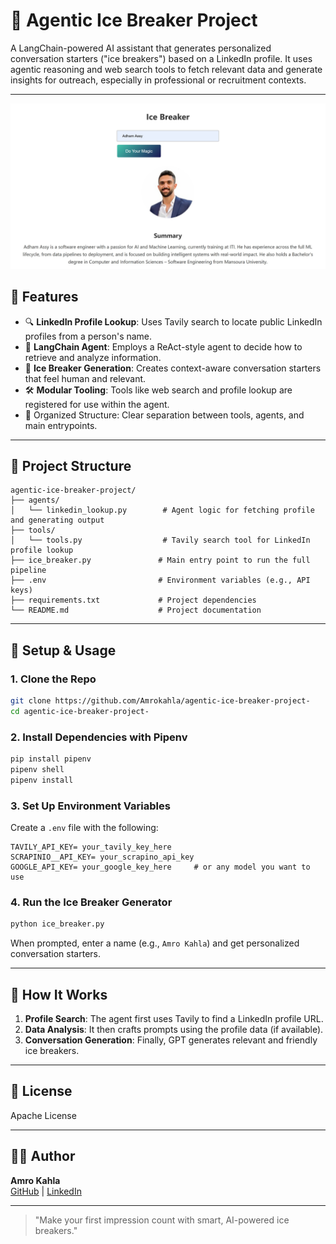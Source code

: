 # 🤖 Agentic Ice Breaker Project

A LangChain-powered AI assistant that generates personalized conversation starters ("ice breakers") based on a LinkedIn profile. It uses agentic reasoning and web search tools to fetch relevant data and generate insights for outreach, especially in professional or recruitment contexts.

---
![Linkedin Ice Breaker Overview](utils/readme_img.jpg)
## 🚀 Features

- 🔍 **LinkedIn Profile Lookup**: Uses Tavily search to locate public LinkedIn profiles from a person's name.
- 🧠 **LangChain Agent**: Employs a ReAct-style agent to decide how to retrieve and analyze information.
- 💬 **Ice Breaker Generation**: Creates context-aware conversation starters that feel human and relevant.
- 🛠️ **Modular Tooling**: Tools like web search and profile lookup are registered for use within the agent.
- 📂 Organized Structure: Clear separation between tools, agents, and main entrypoints.

---

## 📁 Project Structure

```
agentic-ice-breaker-project/
├── agents/
│   └── linkedin_lookup.py        # Agent logic for fetching profile and generating output
├── tools/
│   └── tools.py                  # Tavily search tool for LinkedIn profile lookup
├── ice_breaker.py               # Main entry point to run the full pipeline
├── .env                         # Environment variables (e.g., API keys)
├── requirements.txt             # Project dependencies
└── README.md                    # Project documentation
```

---

## 🧪 Setup & Usage

### 1. Clone the Repo

```bash
git clone https://github.com/Amrokahla/agentic-ice-breaker-project-
cd agentic-ice-breaker-project-
```

### 2. Install Dependencies with Pipenv

```bash
pip install pipenv
pipenv shell
pipenv install
```

### 3. Set Up Environment Variables

Create a `.env` file with the following:

```env
TAVILY_API_KEY= your_tavily_key_here
SCRAPINIO__API_KEY= your_scrapino_api_key
GOOGLE_API_KEY= your_google_key_here     # or any model you want to use
```

### 4. Run the Ice Breaker Generator

```bash
python ice_breaker.py
```

When prompted, enter a name (e.g., `Amro Kahla`) and get personalized conversation starters.

---

## 🧠 How It Works

1. **Profile Search**: The agent first uses Tavily to find a LinkedIn profile URL.
2. **Data Analysis**: It then crafts prompts using the profile data (if available).
3. **Conversation Generation**: Finally, GPT generates relevant and friendly ice breakers.

---

## 📄 License

Apache License

---

## 🙋‍♂️ Author

**Amro Kahla**\
[GitHub](https://github.com/Amrokahla) | [LinkedIn](https://www.linkedin.com/in/amr-kahla-9447841a7/)

---

> "Make your first impression count with smart, AI-powered ice breakers."

